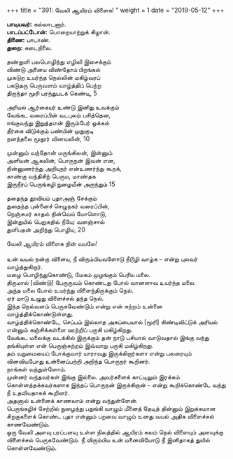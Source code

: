 ﻿+++
title = "391: வேலி ஆயிரம் விளைக!  "
weight = 1
date = "2019-05-12"
+++

**பாடியவர்:** கல்லாடனார்.  
**பாடப்பட்டோன்:** பொறையாற்றுக் கிழான்.  
**திணை:** பாடாண்.  
**துறை:** கடைநிலை.  
  
தண்துளி பலபொழிந்து எழிலி இசைக்கும்  
விண்டு அனைய விண்தோய் பிறங்கல்  
முகடுற உயர்ந்த நெல்லின் மகிழ்வரப்  
பகடுதரு பெருவளம் வாழ்த்திப் பெற்ற  
திருந்தா மூரி பரந்துபடக் கெண்டி, 5  
  
அரியல் ஆர்கையர் உண்டு இனிது உவக்கும்  
வேங்கட வரைப்பின் வடபுலம் பசித்தென,  
ஈங்குவந்து இறுத்தஎன் இரும்பேர் ஒக்கல்  
தீர்கை விடுக்கும் பண்பின் முதுகுடி  
நனந்தலை மூதூர் வினவலின், 10  
  
முன்னும் வந்தோன் மருங்கிலன், இன்னும்  
அளியன் ஆகலின், பொருநன் இவன் என,  
நின்னுணர்ந்து அறியுநர் என்உணர்ந்து கூறக்,  
காண்கு வந்திசிற் பெரும, மாண்தக  
இருநீர்ப் பெருங்கழி நுழைமீன் அருந்தும் 15  
  
ததைந்த தூவியம் புதாஅஞ் சேக்கும்  
துதைந்த புன்னைச் செழுநகர் வரைப்பின்,  
நெஞ்சமர் காதல் நின்வெய் யோளொடு,  
இன்துயில் பெறுகதில் நீயே; வளஞ்சால்  
துளிபதன் அறிந்து பொழிய, 20  
  
வேலி ஆயிரம் விளைக நின் வயலே!  
   
உன் வயல் நன்கு விளைய, நீ விரும்பியவளோடு நீடூழி வாழ்க – என்று புலவர் வாழ்த்துகிறார்.  
மழை பொழிந்துகொண்டு, மேகம் முழங்கும் பெரிய மலை.  
திருமால் [விண்டு] பேருருவம் கொண்டது போல் வானளாவ உயர்ந்த மலை.  
அந்த மலை போல் உயர்ந்து விளைந்திருக்கும் நெல்.  
ஏர் மாடு உழுது விளைச்சல் தந்த நெல்.  
இந்த நெல்வளம் பெருகவேண்டும் என்று என் சுற்றம் உன்னை வாழ்த்திக்கொண்டுள்ளது.  
வாழ்த்திக்கொண்டே, செப்பம் இல்லாத அகப்பையால் [மூரி] கிண்டிவிட்டுக் அரியல் என்னும் கஞ்சிக்கள்ளை ஊற்றிப் பருகி மகிழ்கிறது.  
வேங்கட மலைக்கு வடக்கில் இருக்கும் தன் நாடு பசியால் வாடுவதால் இங்கு வந்து தங்கியுள்ள என் பெருஞ்சுற்றம் இவ்வாறு பருகி மகிழ்கிறது.  
தம் வறுமையைப் போக்குவார் யாராவது இருக்கிறார்களா என்று பலரையும் வினவியபோது உன்னைப்பற்றி அறிந்த பொருநர் கூறினர்.  
நாங்கள் வந்துள்ளோம்.  
முன்னர் வந்தவர்கள் இங்கு இல்லை. அவர்களைக் காட்டிலும் இரக்கம் கொள்ளத்தக்கவர்களாக இந்தப் பொருநன் இருக்கிறான் – என்று கூறிக்கொண்டே வந்து நீ உதவியதாகக் கூறினர்.  
அதனால் உன்னைக் காணலாம் என்று வந்துள்ளேன்.  
பெருங்கழிச் சேற்றில் நுழைந்து பதுங்கி வாழும் மீனைத் தேடித் தின்னும் இறுக்கமான சிறகுகளைக் கொண்ட புதா என்னும் பறவை வாழும் உனது வயல் அதிக விளைச்சல் காணவேண்டும்.  
ஒரு வேலி அளவு பரப்பளவு உள்ள நிலத்தில் ஆயிரம் கலம் நெல் விளையும் அளவுக்கு விளைச்சல் பெருகவேண்டும். நீ விரும்பிய உன் மனைவியோடு நீ இனிதாகத் துயில் கொள்ளவேண்டும்.  
